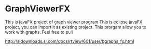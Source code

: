 # GraphViewerFX
This is javaFX project of graph viewer program
This is eclipse javaFX project, you can import it as existing project.
This prorgam allow you to work with graphs.
Feel free to pull


http://sldownloads.sl.com/docs/rtview/601/user/bgraphs_fx.html
